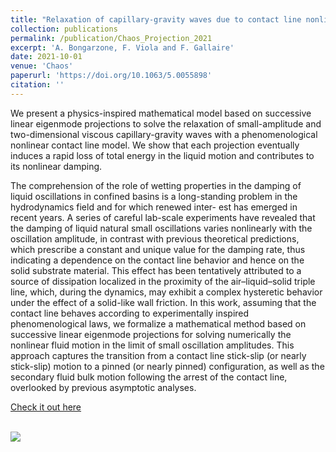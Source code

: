 ```yaml
---
title: "Relaxation of capillary-gravity waves due to contact line nonlinearity: A projection method"
collection: publications
permalink: /publication/Chaos_Projection_2021
excerpt: 'A. Bongarzone, F. Viola and F. Gallaire'
date: 2021-10-01
venue: 'Chaos'
paperurl: 'https://doi.org/10.1063/5.0055898'
citation: ''
---
```

We present a physics-inspired mathematical model based on successive linear eigenmode projections to solve the relaxation of small-amplitude and two-dimensional viscous capillary-gravity waves with a phenomenological nonlinear contact line model. We show that each projection eventually induces a rapid loss of total energy in the liquid motion and contributes to its nonlinear damping.

The comprehension of the role of wetting properties in the damping of liquid oscillations in confined basins is a long-standing problem in the hydrodynamics field and for which renewed inter- est has emerged in recent years. A series of careful lab-scale experiments have revealed that the damping of liquid natural small oscillations varies nonlinearly with the oscillation amplitude, in contrast with previous theoretical predictions, which prescribe a constant and unique value for the damping rate, thus indicating a dependence on the contact line behavior and hence on the solid substrate material. This effect has been tentatively attributed to a source of dissipation localized in the proximity of the air–liquid–solid triple line, which, during the dynamics, may exhibit a complex hysteretic behavior under the effect of a solid-like wall friction. In this work, assuming that the contact line behaves according to experimentally inspired phenomenological laws, we formalize a mathematical method based on successive linear eigenmode projections for solving numerically the nonlinear fluid motion in the limit of small oscillation amplitudes. This approach captures the transition from a contact line stick-slip (or nearly stick-slip) motion to a pinned (or nearly pinned) configuration, as well as the secondary fluid bulk motion following the arrest of the contact line, overlooked by previous asymptotic analyses.

[Check it out here](http://Alessandro-Bongarzone.github.io/files/Chaos_Relaxation-of-capillary-gravity-waves-due-to-contact-line-nonlinearities-a-projection-method.pdf)

<br/><img src='/images/Chaos_Projection_2021_GA_bis-min.jpg'>
